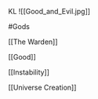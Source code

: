 KL
![[Good_and_Evil.jpg]]

#Gods 

[[The Warden]]

[[Good]]


[[Instability]]

[[Universe Creation]]
